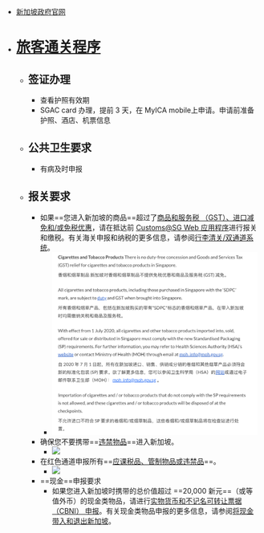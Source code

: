 - [新加坡政府官网](https://www.ica.gov.sg/enter-transit-depart)
- # [旅客通关程序](https://www.ica.gov.sg/enter-transit-depart/entering-singapore)
	- ## 签证办理
		- 查看护照有效期
		- SGAC card 办理，提前 3 天，在 MyICA mobile上申请。申请前准备护照、酒店、机票信息
	- ## 公共卫生要求
		- 有病及时申报
	- ## 报关要求
		- 如果==您进入新加坡的商品==超过了[商品和服务税 （GST）、进口减免和/或免税优惠](http://www.customs.gov.sg/individuals/going-through-customs/arrivals/duty-free-concession-and-gst-relief/)，请在抵达前 [Customs@SG Web 应用程序](http://m.customs.gov.sg/customstravellerportal)进行报关和缴税。有关海关申报和纳税的更多信息，请参阅[行李清关/双通道系统](https://www.ica.gov.sg/enter-transit-depart/at-our-checkpoints/for-travellers/baggage-clearance)。
			- ![CleanShot 2024-10-10 at 07.02.38@2x.png](../assets/CleanShot_2024-10-10_at_07.02.38@2x_1728515757184_0.png)
		- 确保您不要携带==[违禁物品](https://www.ica.gov.sg/enter-transit-depart/entering-singapore/what-you-can-bring)==进入新加坡。
			- ![](https://image.harryrou.wiki/2024-10-09-CleanShot%202024-10-10%20at%2007.18.33%402x.png)
		- 在红色通道申报所有==[应课税品、管制物品或违禁品](https://www.ica.gov.sg/enter-transit-depart/entering-singapore/what-you-can-bring/prohibited-controlled-dutiable-goods)==。
			- ![](https://image.harryrou.wiki/2024-10-09-CleanShot%202024-10-10%20at%2007.21.44%402x.png)
		- ==现金==申报要求
			- 如果您进入新加坡时携带的总价值超过 ==20,000 新元==（或等值外币）的现金类物品，请进行[实物货币和不记名可转让票据 （CBNI） 申报](https://www.ica.gov.sg/redirect-links/SPF-Submit-Cash-(CBNI)-Declaration-e-727)。有关现金类物品申报的更多信息，请参阅[将现金带入和退出新加坡](https://www.ica.gov.sg/enter-transit-depart/at-our-checkpoints/for-travellers/CBNI)。
